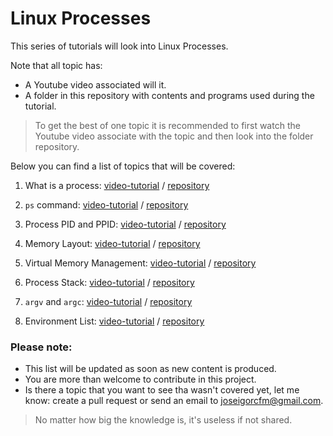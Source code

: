 # Linux Processes

This series of tutorials will look into Linux Processes.



Note that all topic has:
* A Youtube video associated will it.
* A folder in this repository with contents and programs used during the 
tutorial.

> To get the best of one topic it is recommended to first watch the Youtube 
video associate with the topic and then look into the folder repository.

Below you can find a list of topics that will be covered:

1. What is a process:
[video-tutorial]()
/
[repository](./1_what_is_a_process)

2. `ps` command:
[video-tutorial]()
/
[repository](./2_ps_command)

3. Process PID and PPID:
[video-tutorial]()
/
[repository](./3_pid_ppid)

4. Memory Layout:
[video-tutorial]()
/
[repository](./4_memory_layout)


5. Virtual Memory Management:
[video-tutorial]()
/
[repository](./5_virtual_memory_management)


6. Process Stack:
[video-tutorial]()
/
[repository](./6_stack)


7. `argv` and `argc`:
[video-tutorial]()
/
[repository](7_argc_argv)


8. Environment List:
[video-tutorial]()
/
[repository](8_environment_list)


### Please note:
* This list will be updated as soon as new content is produced.
* You are more than welcome to contribute in this project.
* Is there a topic that you want to see tha wasn't covered yet, let me know: 
create a pull request or send an email to joseigorcfm@gmail.com.

> No matter how big the knowledge is, it's useless if not shared.
